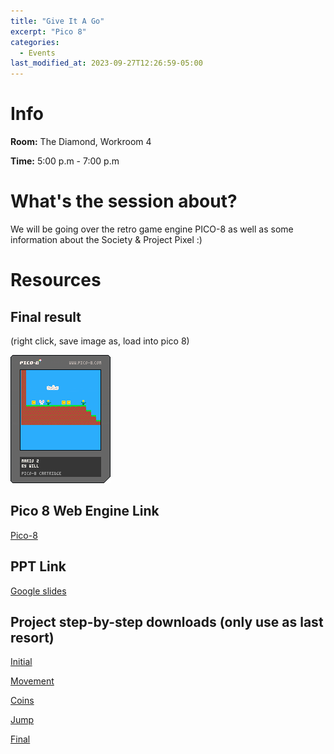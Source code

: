 ```yaml
---
title: "Give It A Go"
excerpt: "Pico 8"
categories:
  - Events
last_modified_at: 2023-09-27T12:26:59-05:00
---
```


# Info

**Room:** The Diamond, Workroom 4

**Time:** 5:00 p.m - 7:00 p.m


# What's the session about?
We will be going over the retro game engine PICO-8 as well as some information about the Society & Project Pixel :)

# Resources
## Final result
(right click, save image as, load into pico 8)

![final](/assets/events/GIAG%2023/final.p8.png)
## Pico 8 Web Engine Link
[Pico-8](https://www.pico-8-edu.com/)

## PPT Link
[Google slides](https://docs.google.com/presentation/d/1elOLP_o7tcjL6plAO8ArYf9oijzXlHwU6FAwaR0U7VI/edit?usp=sharing)

## Project step-by-step downloads (only use as last resort)
[Initial](/assets/events/GIAG%2023/init.p8)

[Movement](/assets/events/GIAG%2023/movement_updated.p8)

[Coins](/assets/events/GIAG%2023/coins_updated.p8)

[Jump](/assets/events/GIAG%2023/jump_updated.p8)

[Final](/assets/events/GIAG%2023/level_updated.p8)
